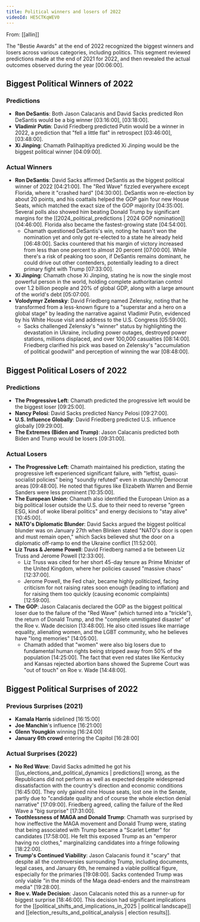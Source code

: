```yaml
---
title: Political winners and losers of 2022
videoId: HE5CTKqWEV0
---
```


From: [[allin]] <br/> 

The "Bestie Awards" at the end of 2022 recognized the biggest winners and losers across various categories, including politics. This segment reviewed predictions made at the end of 2021 for 2022, and then revealed the actual outcomes observed during the year <a class="yt-timestamp" data-t="00:06:00">[00:06:00]</a>.

## Biggest Political Winners of 2022

### Predictions
*   **Ron DeSantis**: Both Jason Calacanis and David Sacks predicted Ron DeSantis would be a big winner <a class="yt-timestamp" data-t="03:16:00">[03:16:00]</a>, <a class="yt-timestamp" data-t="03:18:00">[03:18:00]</a>.
*   **Vladimir Putin**: David Friedberg predicted Putin would be a winner in 2022, a prediction that "fell a little flat" in retrospect <a class="yt-timestamp" data-t="03:46:00">[03:46:00]</a>, <a class="yt-timestamp" data-t="03:48:00">[03:48:00]</a>.
*   **Xi Jinping**: Chamath Palihapitiya predicted Xi Jinping would be the biggest political winner <a class="yt-timestamp" data-t="04:09:00">[04:09:00]</a>.

### Actual Winners
*   **Ron DeSantis**: David Sacks affirmed DeSantis as the biggest political winner of 2022 <a class="yt-timestamp" data-t="04:21:00">[04:21:00]</a>. The "Red Wave" fizzled everywhere except Florida, where it "crashed hard" <a class="yt-timestamp" data-t="04:30:00">[04:30:00]</a>. DeSantis won re-election by about 20 points, and his coattails helped the GOP gain four new House Seats, which matched the exact size of the GOP majority <a class="yt-timestamp" data-t="04:35:00">[04:35:00]</a>. Several polls also showed him beating Donald Trump by significant margins for the [[2024_political_predictions | 2024 GOP nomination]] <a class="yt-timestamp" data-t="04:46:00">[04:46:00]</a>. Florida also became the fastest-growing state <a class="yt-timestamp" data-t="04:54:00">[04:54:00]</a>.
    *   Chamath questioned DeSantis's win, noting he hasn't won the nomination yet and only got re-elected to a state he already held <a class="yt-timestamp" data-t="06:48:00">[06:48:00]</a>. Sacks countered that his margin of victory increased from less than one percent to almost 20 percent <a class="yt-timestamp" data-t="07:00:00">[07:00:00]</a>. While there's a risk of peaking too soon, if DeSantis remains dominant, he could drive out other contenders, potentially leading to a direct primary fight with Trump <a class="yt-timestamp" data-t="07:33:00">[07:33:00]</a>.
*   **Xi Jinping**: Chamath chose Xi Jinping, stating he is now the single most powerful person in the world, holding complete authoritarian control over 1.2 billion people and 20% of global GDP, along with a large amount of the world's debt <a class="yt-timestamp" data-t="05:07:00">[05:07:00]</a>.
*   **Volodymyr Zelensky**: David Friedberg named Zelensky, noting that he transformed from a less-known figure to a "superstar and a hero on a global stage" by leading the narrative against Vladimir Putin, evidenced by his White House visit and address to the U.S. Congress <a class="yt-timestamp" data-t="05:59:00">[05:59:00]</a>.
    *   Sacks challenged Zelensky's "winner" status by highlighting the devastation in Ukraine, including power outages, destroyed power stations, millions displaced, and over 100,000 casualties <a class="yt-timestamp" data-t="08:14:00">[08:14:00]</a>. Friedberg clarified his pick was based on Zelensky's "accumulation of political goodwill" and perception of winning the war <a class="yt-timestamp" data-t="08:48:00">[08:48:00]</a>.

## Biggest Political Losers of 2022

### Predictions
*   **The Progressive Left**: Chamath predicted the progressive left would be the biggest loser <a class="yt-timestamp" data-t="09:25:00">[09:25:00]</a>.
*   **Nancy Pelosi**: David Sacks predicted Nancy Pelosi <a class="yt-timestamp" data-t="09:27:00">[09:27:00]</a>.
*   **U.S. Influence Globally**: David Friedberg predicted U.S. influence globally <a class="yt-timestamp" data-t="09:29:00">[09:29:00]</a>.
*   **The Extremes (Biden and Trump)**: Jason Calacanis predicted both Biden and Trump would be losers <a class="yt-timestamp" data-t="09:31:00">[09:31:00]</a>.

### Actual Losers
*   **The Progressive Left**: Chamath maintained his prediction, stating the progressive left experienced significant failure, with "leftist, quasi-socialist policies" being "soundly refuted" even in staunchly Democrat areas <a class="yt-timestamp" data-t="09:48:00">[09:48:00]</a>. He noted that figures like Elizabeth Warren and Bernie Sanders were less prominent <a class="yt-timestamp" data-t="10:35:00">[10:35:00]</a>.
*   **The European Union**: Chamath also identified the European Union as a big political loser outside the U.S. due to their need to reverse "green ESG, kind of woke liberal politics" and energy decisions to "stay alive" <a class="yt-timestamp" data-t="10:45:00">[10:45:00]</a>.
*   **NATO's Diplomatic Blunder**: David Sacks argued the biggest political blunder was on January 27th when Blinken stated "NATO's door is open and must remain open," which Sacks believed shut the door on a diplomatic off-ramp to end the Ukraine conflict <a class="yt-timestamp" data-t="11:52:00">[11:52:00]</a>.
*   **Liz Truss & Jerome Powell**: David Friedberg named a tie between Liz Truss and Jerome Powell <a class="yt-timestamp" data-t="12:33:00">[12:33:00]</a>.
    *   Liz Truss was cited for her short 45-day tenure as Prime Minister of the United Kingdom, where her policies caused "massive chaos" <a class="yt-timestamp" data-t="12:37:00">[12:37:00]</a>.
    *   Jerome Powell, the Fed chair, became highly politicized, facing criticism for not raising rates soon enough (leading to inflation) and for raising them too quickly (causing economic complaints) <a class="yt-timestamp" data-t="12:59:00">[12:59:00]</a>.
*   **The GOP**: Jason Calacanis declared the GOP as the biggest political loser due to the failure of the "Red Wave" (which turned into a "trickle"), the return of Donald Trump, and the "complete unmitigated disaster" of the Roe v. Wade decision <a class="yt-timestamp" data-t="13:48:00">[13:48:00]</a>. He also cited issues like marriage equality, alienating women, and the LGBT community, who he believes have "long memories" <a class="yt-timestamp" data-t="14:05:00">[14:05:00]</a>.
    *   Chamath added that "women" were also big losers due to fundamental human rights being stripped away from 50% of the population <a class="yt-timestamp" data-t="14:25:00">[14:25:00]</a>. The fact that even red states like Kentucky and Kansas rejected abortion bans showed the Supreme Court was "out of touch" on Roe v. Wade <a class="yt-timestamp" data-t="14:48:00">[14:48:00]</a>.

## Biggest Political Surprises of 2022

### Previous Surprises (2021)
*   **Kamala Harris** sidelined <a class="yt-timestamp" data-t="16:15:00">[16:15:00]</a>
*   **Joe Manchin**'s influence <a class="yt-timestamp" data-t="16:21:00">[16:21:00]</a>
*   **Glenn Youngkin** winning <a class="yt-timestamp" data-t="16:24:00">[16:24:00]</a>
*   **January 6th crowd** entering the Capitol <a class="yt-timestamp" data-t="16:28:00">[16:28:00]</a>

### Actual Surprises (2022)
*   **No Red Wave**: David Sacks admitted he got his [[us_elections_and_political_dynamics | predictions]] wrong, as the Republicans did not perform as well as expected despite widespread dissatisfaction with the country's direction and economic conditions <a class="yt-timestamp" data-t="16:45:00">[16:45:00]</a>. They only gained nine House seats, lost one in the Senate, partly due to "candidate quality and of course the whole election denial narrative" <a class="yt-timestamp" data-t="17:09:00">[17:09:00]</a>. Friedberg agreed, calling the failure of the Red Wave a "big surprise" <a class="yt-timestamp" data-t="17:31:00">[17:31:00]</a>.
*   **Toothlessness of MAGA and Donald Trump**: Chamath was surprised by how ineffective the MAGA movement and Donald Trump were, stating that being associated with Trump became a "Scarlet Letter" for candidates <a class="yt-timestamp" data-t="17:58:00">[17:58:00]</a>. He felt this exposed Trump as an "emperor having no clothes," marginalizing candidates into a fringe following <a class="yt-timestamp" data-t="18:22:00">[18:22:00]</a>.
*   **Trump's Continued Viability**: Jason Calacanis found it "scary" that despite all the controversies surrounding Trump, including documents, legal cases, and January 6th, he remained a viable political figure, especially for the primaries <a class="yt-timestamp" data-t="19:08:00">[19:08:00]</a>. Sacks contended Trump was only viable "in the minds of the Maga dead-enders and the mainstream media" <a class="yt-timestamp" data-t="19:28:00">[19:28:00]</a>.
*   **Roe v. Wade Decision**: Jason Calacanis noted this as a runner-up for biggest surprise <a class="yt-timestamp" data-t="18:46:00">[18:46:00]</a>. This decision had significant implications for the [[political_shifts_and_implications_in_2025 | political landscape]] and [[election_results_and_political_analysis | election results]].